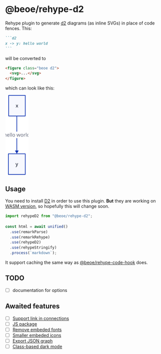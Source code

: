 # @beoe/rehype-d2

Rehype plugin to generate [d2](https://d2lang.com) diagrams (as inline SVGs) in place of code fences. This:

````md
```d2
x -> y: hello world
```
````

will be converted to

```html
<figure class="beoe d2">
  <svg>...</svg>
</figure>
```

which can look like this:

<img width="74" height="255" src="./example.svg" alt="example of how generated diagram looks">

## Usage

You need to install [D2](https://d2lang.com/tour/install) in order to use this plugin. **But** they are working on [WASM version](https://github.com/terrastruct/d2/discussions/234#discussioncomment-11286029), so hopefully this will change soon.

```js
import rehypeD2 from "@beoe/rehype-d2";

const html = await unified()
  .use(remarkParse)
  .use(remarkRehype)
  .use(rehypeD2)
  .use(rehypeStringify)
  .process(`markdown`);
```

It support caching the same way as [@beoe/rehype-code-hook](/packages/rehype-code-hook/) does.

## TODO

- [ ] documentation for options

## Awaited features

- [ ] [Support link in connections](https://github.com/terrastruct/d2/pull/1955)
- [ ] [JS package](https://github.com/terrastruct/d2/discussions/234#discussioncomment-11286029)
- [ ] [Remove embeded fonts](https://github.com/terrastruct/d2/discussions/132)
- [ ] [Smaller embeded icons](https://github.com/terrastruct/d2/discussions/2223)
- [ ] [Export JSON graph](https://github.com/terrastruct/d2/discussions/2224)
- [ ] [Class-based dark mode](https://github.com/terrastruct/d2/discussions/2225)
